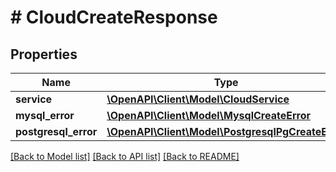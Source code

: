 # # CloudCreateResponse

## Properties

Name | Type | Description | Notes
------------ | ------------- | ------------- | -------------
**service** | [**\OpenAPI\Client\Model\CloudService**](CloudService.md) |  | [optional]
**mysql_error** | [**\OpenAPI\Client\Model\MysqlCreateError**](MysqlCreateError.md) |  | [optional]
**postgresql_error** | [**\OpenAPI\Client\Model\PostgresqlPgCreateError**](PostgresqlPgCreateError.md) |  | [optional]

[[Back to Model list]](../../README.md#models) [[Back to API list]](../../README.md#endpoints) [[Back to README]](../../README.md)
